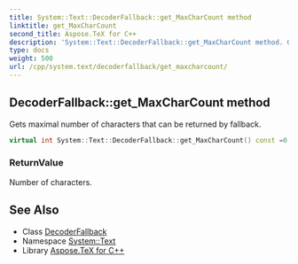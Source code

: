 ```yaml
---
title: System::Text::DecoderFallback::get_MaxCharCount method
linktitle: get_MaxCharCount
second_title: Aspose.TeX for C++
description: 'System::Text::DecoderFallback::get_MaxCharCount method. Gets maximal number of characters that can be returned by fallback in C++.'
type: docs
weight: 500
url: /cpp/system.text/decoderfallback/get_maxcharcount/
---
```

## DecoderFallback::get_MaxCharCount method


Gets maximal number of characters that can be returned by fallback.

```cpp
virtual int System::Text::DecoderFallback::get_MaxCharCount() const =0
```


### ReturnValue

Number of characters.

## See Also

* Class [DecoderFallback](../)
* Namespace [System::Text](../../)
* Library [Aspose.TeX for C++](../../../)
